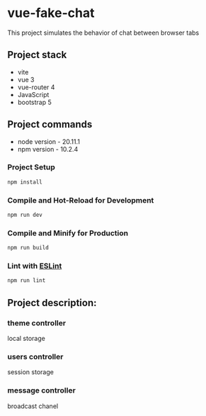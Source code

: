 # vue-fake-chat

This project simulates the behavior of chat between browser tabs

## Project stack

- vite
- vue 3
- vue-router 4
- JavaScript
- bootstrap 5

## Project commands

- node version - 20.11.1
- npm version - 10.2.4

### Project Setup

```sh
npm install
```

### Compile and Hot-Reload for Development

```sh
npm run dev
```

### Compile and Minify for Production

```sh
npm run build
```

### Lint with [ESLint](https://eslint.org/)

```sh
npm run lint
```

## Project description:

### theme controller

local storage

### users controller

session storage

### message controller

broadcast chanel
